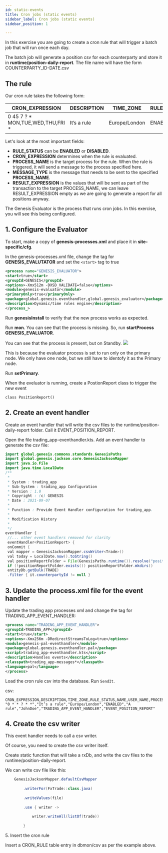```yaml
---
id: static-events
title: Cron jobs (static events)
sidebar_label: Cron jobs (static events)
sidebar_position: 1

---
```

In this exercise you are going to create a cron rule that will trigger a batch job that will run once each day.

The batch job will generate a position csv for each counterparty and store it in **runtime/position-daily-report**. The file name will have the form COUNTERPARTY_ID-DATE.csv

## The rule

Our cron rule takes the following form:

| CRON_EXPRESSION | DESCRIPTION | TIME_ZONE | RULE_STATUS | NAME | USER_NAME | PROCESS_NAME | MESSAGE_TYPE | RESULT_EXPRESSION |
| --- | --- | --- | --- | --- | --- | --- | --- | --- |
| 0 45 7 ? * MON,TUE,WED,THU,FRI * | It’s a rule | Europe/London | ENABLED | A rule | JohnDoe | TRADING_APP_EVENTHANDLER | EVENT_POSITION_REPORT |  |

Let's look at the most important fields:

* **RULE_STATUS** can be **ENABLED** or **DISABLED**.
* **CRON_EXPRESSION** determines when the rule is evaluated.
* **PROCESS_NAME** is the target process for the rule. When the rule is triggered, it will send a message to the process specified here.
* **MESSAGE_TYPE** is the message that needs to be sent to the specified **PROCESS_NAME**.
* **RESULT_EXPRESSION** is the values that will be sent as part of the transaction to the target PROCESS_NAME, we can leave RESULT_EXPRESSION empty as we are going to generate a report for all positions anyway.

The Genesis Evaluator is the process that runs cron jobs. In this exercise, you will see this being configured.

## 1. Configure the Evaluator

To start, make a copy of **genesis-processes.xml** and place it in **site-specific/cfg**.

In the genesis-processes.xml file,  change the
tag for **GENESIS_EVALUTATOR** and set the  `<start>` tag to true

```xml
<process name="GENESIS_EVALUATOR">
<start>true</start>
<groupId>GENESIS</groupId>
<options>-Xmx512m -DXSD_VALIDATE=false</options>
<module>genesis-evaluator</module>
<primaryOnly>true</primaryOnly>
<package>global.genesis.eventhandler,global.genesis_evaluator</package>
<description>Dynamic/time rules engine</description>
</process_>
```

Run **genesisInstall** to verify that the new process works as expected.

Run **mon**.
You can see that the process is missing.
So, run **startProcess GENESIS_EVALUATOR**.

You can see that the process is present, but on Standby.
![](/img/monstandby.png)

This is because the evaluator process is set to run only on the primary node. We only have one node, but we still have to identofy it as the Primary node.

Run **setPrimary**.

When the eveluator is running, create a PostionReport class to trigger the new event

```javapackage global.genesis.trading_app.message.event
class PositionReport()
```

## 2. Create an event handler

Create an event handler that will write the csv files to the runtime/position-daily-report folder. Call it EVENT_POSITION_REPORT.

Open the file trading_app-eventhandler.kts. Add an event handler to generate the csv file:

```java
import global.genesis.commons.standards.GenesisPaths
import global.genesis.jackson.core.GenesisJacksonMapper
import java.io.File
import java.time.LocalDate
/**
 *
 * System : trading_app
 * Sub-System : trading_app Configuration
 * Version : 1.0
 * Copyright : (c) GENESIS
 * Date : 2021-09-07
 *
 * Function : Provide Event Handler configuration for trading_app.
 *
 * Modification History
 *
 */
eventHandler {
 //... other event handlers removed for clarity
 eventHandler<PositionReport> {
 onCommit {
 val mapper = GenesisJacksonMapper.csvWriter<Trade>()
 val today = LocalDate.now().toString()
 val positionReportFolder = File(GenesisPaths.runtime()).resolve("position-da
 if (!positionReportFolder.exists()) positionReportFolder.mkdirs()
 entityDb.getBulk(TRADE)
 .filter { it.counterpartyId != null }
```





## 3. Update the process.xml file for the event handler

Update the trading app processes xml and change the tag for TRADING_APP_EVENT_HANDLER:
```xml
<process name="TRADING_APP_EVENT_HANDLER">
<groupId>TRADING_APP</groupId>
<start>true</start>
<options>-Xmx256m -DRedirectStreamsToLog=true</options>
<module>genesis-pal-eventhandler</module>
<package>global.genesis.eventhandler.pal</package>
<script>trading_app-eventhandler.kts</script>
<description>Handles events</description>
<classpath>trading_app-messages*</classpath>
<language>pal</language>
</process>
```

Load the cron rule csv into the database. 
Run `SendIt`.

csv:
```
CRON_EXPRESSION,DESCRIPTION,TIME_ZONE,RULE_STATUS,NAME,USER_NAME,PROCESS_NAME,MESSA
"0 * * ? * *","It’s a rule","Europe/London","ENABLED","A
rule","JohnDoe","TRADING_APP_EVENT_HANDLER","EVENT_POSITION_REPORT"
```

## 4. Create the csv writer

This event handler needs to call a csv writer.

Of course, you need to create the  csv writer itself.

Create static function that will take a rxDb, and write the csv files to the runtime/position-daily-report.

We can write csv file like this:

```java
    GenesisJacksonMapper.defaultCsvMapper 
    
        .writerFor(FxTrade::class.java) 
    
        .writeValues(file) 
    
        .use { writer -> 
    
            writer.writeAll(listOf(trade)) 
    
        } 
```

5\. Insert the cron rule

Insert a CRON_RULE table entry in dbmon/csv as per the example above.